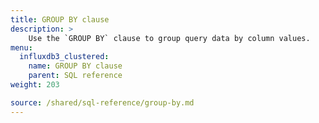 ```yaml
---
title: GROUP BY clause
description: > 
    Use the `GROUP BY` clause to group query data by column values.
menu:
  influxdb3_clustered:
    name: GROUP BY clause
    parent: SQL reference
weight: 203

source: /shared/sql-reference/group-by.md
---
```


<!-- 
The content of this page is at /content/shared/sql-reference/group-by.md
-->
